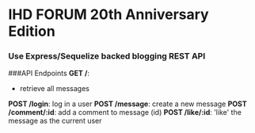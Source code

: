 # IHD FORUM 20th Anniversary Edition

### Use Express/Sequelize backed blogging REST API

###API Endpoints
**GET /**:

* retrieve all messages

**POST /login**: log in a user
**POST /message**: create a new message
**POST /comment/:id**: add a comment to message (id)
**POST /like/:id**: 'like' the message as the current user
